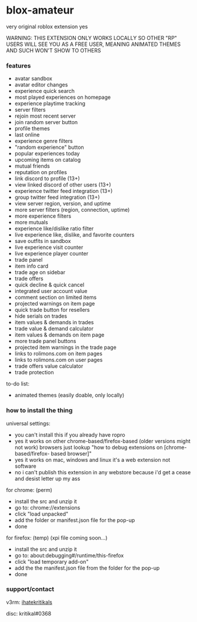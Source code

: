 # blox-amateur
very original roblox extension yes

WARNING: THIS EXTENSION ONLY WORKS LOCALLY SO OTHER "RP" USERS WILL SEE YOU AS A FREE USER, MEANING ANIMATED THEMES AND SUCH WON'T SHOW TO OTHERS

### features

- avatar sandbox
- avatar editor changes
- experience quick search
- most played experiences on homepage
- experience playtime tracking
- server filters
- rejoin most recent server
- join random server button
- profile themes
- last online
- experience genre filters
- "random experience" button
- popular experiences today
- upcoming items on catalog
- mutual friends
- reputation on profiles
- link discord to profile (13+)
- view linked discord of other users (13+)
- experience twitter feed integration (13+)
- group twitter feed integration (13+)
- view server region, version, and uptime
- more server filters (region, connection, uptime)
- more experience filters
- more mutuals
- experience like/dislike ratio filter
- live experience like, dislike, and favorite counters
- save outfits in sandbox
- live experience visit counter
- live experience player counter
- trade panel
- item info card
- trade age on sidebar
- trade offers
- quick decline & quick cancel
- integrated user account value
- comment section on limited items
- projected warnings on item page
- quick trade button for resellers
- hide serials on trades
- item values & demands in trades
- trade value & demand calculator
- item values & demands on item page
- more trade panel buttons
- projected item warnings in the trade page
- links to rolimons.com on item pages
- links to rolimons.com on user pages
- trade offers value calculator
- trade protection

to-do list:
- animated themes (easily doable, only locally)

### how to install the thing
universal settings:
- you can't install this if you already have ropro
- yes it works on other chrome-based/firefox-based (older versions might not work) browsers just lookup "how to debug extensions on [chrome-based/firefox-   based browser]" 
- yes it works on mac, windows and linux it's a web extension not software
- no i can't publish this extension in any webstore because i'd get a cease and desist letter up my ass

for chrome: (perm)
- install the src and unzip it
- go to: chrome://extensions
- click "load unpacked"
- add the folder or manifest.json file for the pop-up
- done

for firefox: (temp) (xpi file coming soon...)
- install the src and unzip it
- go to: about:debugging#/runtime/this-firefox
- click "load temporary add-on"
- add the the manifest.json file from the folder for the pop-up
- done

### support/contact
v3rm: [ihatekritikals](https://v3rmillion.net/member.php?action=profile&uid=2779623)

disc: kritikal#0368
